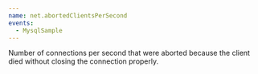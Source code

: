 ```yaml
---
name: net.abortedClientsPerSecond
events:
  - MysqlSample
---
```


Number of connections per second that were aborted because the client died without closing the connection properly.